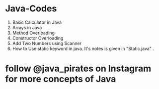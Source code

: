 # Java-Codes

1. Basic Calculator in Java
2. Arrays in Java
3. Method Overloading 
4. Constructor Overloading
5. Add Two Numbers using Scanner
6. How to Use static keyword in java. It's notes is given in "Static.java" .


# follow @java_pirates on Instagram for more concepts of Java 
